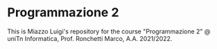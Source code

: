 # Programmazione 2

This is Miazzo Luigi's repository for the course "Programmazione 2" @ uniTn Informatica, Prof. Ronchetti Marco, A.A. 2021/2022.
